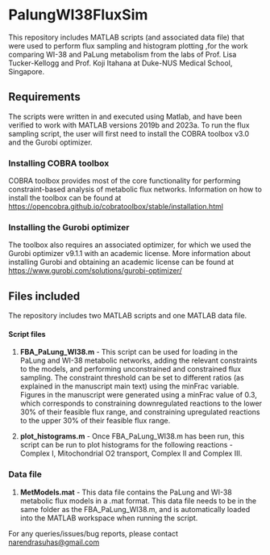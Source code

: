 # PalungWI38FluxSim

This repository includes MATLAB scripts (and associated data file) that were used to perform flux sampling and histogram plotting ,for the work comparing WI-38 and PaLung metabolism from the labs of Prof. Lisa Tucker-Kellogg and Prof. Koji Itahana at Duke-NUS Medical School, Singapore.

## Requirements

The scripts were written in and executed using Matlab, and have been verified to work with MATLAB versions 2019b and 2023a.
To run the flux sampling script, the user will first need to install the COBRA toolbox v3.0 and the Gurobi optimizer.

### Installing COBRA toolbox 
COBRA toolbox provides most of the core functionality for performing constraint-based analysis of metabolic flux networks.
Information on how to install the toolbox can be found at https://opencobra.github.io/cobratoolbox/stable/installation.html

### Installing the Gurobi optimizer
The toolbox also requires an associated optimizer, for which we used the Gurobi optimizer v9.1.1 with an academic license.
More information about installing Gurobi and obtaining an academic license can be found at https://www.gurobi.com/solutions/gurobi-optimizer/

## Files included
The repository includes two MATLAB scripts and one MATLAB data file.

#### Script files
1) **FBA_PaLung_WI38.m** - This script can be used for loading in the PaLung and WI-38 metabolic networks, adding the relevant constraints to the models, and performing unconstrained and constrained flux sampling. The constraint threshold can be set to different ratios (as explained in the manuscript main text) using the minFrac variable. Figures in the manuscript were generated using a minFrac value of 0.3, which corresponds to constraining downregulated reactions to the lower 30% of their feasible flux range, and constraining upregulated reactions to the upper 30% of their feasible flux range.
   
2) **plot_histograms.m** - Once FBA_PaLung_WI38.m has been run, this script can be run to plot histograms for the following reactions - Complex I, Mitochondrial O2 transport, Complex II and Complex III.

### Data file
1) **MetModels.mat** - This data file contains the PaLung and WI-38 metabolic flux models in a .mat format. This data file needs to be in the same folder as the FBA_PaLung_WI38.m, and is automatically loaded into the MATLAB workspace when running the script.


For any queries/issues/bug reports, please contact narendrasuhas@gmail.com
   
